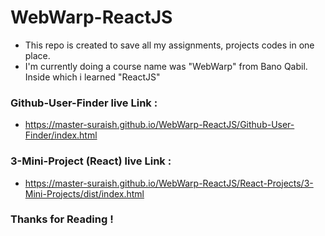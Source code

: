 # WebWarp-ReactJS

- This repo is created to save all my assignments, projects codes in one place.
- I'm currently doing a course name was "WebWarp" from Bano Qabil. Inside which i learned "ReactJS"

### Github-User-Finder live Link :
- https://master-suraish.github.io/WebWarp-ReactJS/Github-User-Finder/index.html

### 3-Mini-Project (React) live Link :
- https://master-suraish.github.io/WebWarp-ReactJS/React-Projects/3-Mini-Projects/dist/index.html
### Thanks for Reading !
